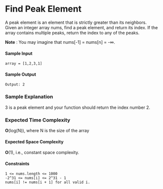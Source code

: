 # **Find Peak Element**
A peak element is an element that is strictly greater than its neighbors.
Given an integer array nums, find a peak element, and return its index. If the array contains multiple peaks, return the index to any of the peaks.

__Note__ : You may imagine that nums[-1] = nums[n] = -∞.


#### **Sample Input**
	array = [1,2,3,1]
#### **__Sample Output__**
	Output: 2
	
### **__Sample Explanation__**
3 is a peak element and your function should return the index number 2.

### **__Expected Time Complexity__**
__O__(log(N)), where N is the size of the array

#### **Expected Space Complexity**
__O__(1), i.e., constant space complexity.

#### **Constraints**
	1 <= nums.length <= 1000
	-2^31 <= nums[i] <= 2^31 - 1
	nums[i] != nums[i + 1] for all valid i.